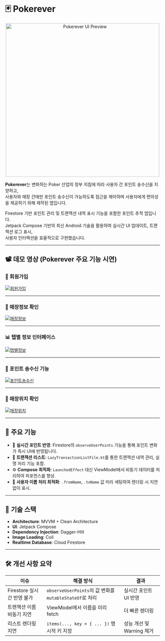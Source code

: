 # 🃏 Pokerever

<p align="center">
  <img src="assets/mainimg.png" alt="Pokerever UI Preview" width="500"/>
</p>

**Pokerever**는 변화하는 Poker 산업의 정부 지침에 따라 사용자 간 포인트 송수신을 지양하고,  
사용자와 매장 간에만 포인트 송수신이 가능하도록 접근을 제어하며 사용자에게 편의성을 제공하기 위해 제작된 앱입니다.  

Firestore 기반 포인트 관리 및 트랜잭션 내역 표시 기능을 포함한 포인트 추적 앱입니다.  
Jetpack Compose 기반의 최신 Android 기술을 활용하여 실시간 UI 업데이트, 트랜잭션 로그 표시,  
사용자 인터랙션을 효율적으로 구현했습니다.

---

## 📽️ 데모 영상 (Pokerever 주요 기능 시연)

### 🔐 회원가입

[![회원가입](assets/main.png)](https://github.com/mandoofu/Pokerever/raw/main/assets/회원가입.mp4)

---

### 🏪 매장정보 확인

[![매장정보](assets/main.png)](https://github.com/mandoofu/Pokerever/raw/main/assets/매장정보.mp4)

---

### 📊 탭별 정보 인터페이스

[![탭별정보](assets/main.png)](https://github.com/mandoofu/Pokerever/raw/main/assets/탭별정보.mp4)

---

### 💸 포인트 송수신 기능

[![포인트송수신](assets/main.png)](https://github.com/mandoofu/Pokerever/raw/main/assets/포인트송수신.mp4)

---

### 📍 매장위치 확인

[![매장위치](assets/main.png)](https://github.com/mandoofu/Pokerever/raw/main/assets/매장위치.mp4)

---

## 📱 주요 기능

- 🔄 **실시간 포인트 반영**: Firestore의 `observeUserPoints` 기능을 통해 포인트 변화가 즉시 UI에 반영됩니다.
- 🧾 **트랜잭션 리스트**: `LazyTransactionListFile.kt`를 통한 트랜잭션 내역 관리, 실명 처리 기능 포함.
- ⚙️ **Compose 최적화**: `LaunchedEffect` 대신 ViewModel에서 비동기 데이터를 처리하여 퍼포먼스를 향상.
- 🧠 **사용자 이름 처리 최적화**: `.fromName`, `.toName` 값 미리 세팅하여 렌더링 시 지연 없이 표시.

---

## 🧱 기술 스택

- **Architecture**: MVVM + Clean Architecture  
- **UI**: Jetpack Compose  
- **Dependency Injection**: Dagger-Hilt  
- **Image Loading**: Coil  
- **Realtime Database**: Cloud Firestore  

---

## 🛠️ 개선 사항 요약

| 이슈 | 해결 방식 | 결과 |
|------|-----------|------|
| Firestore 실시간 반영 불가 | `observeUserPoints`의 값 변화를 `mutableStateOf`로 처리 | 실시간 포인트 UI 반영 |
| 트랜잭션 이름 비동기 지연 | ViewModel에서 이름을 미리 fetch | 더 빠른 렌더링 |
| 리스트 렌더링 지연 | `items(..., key = { ... })` 명시적 키 지정 | 성능 개선 및 Warning 제거 |

